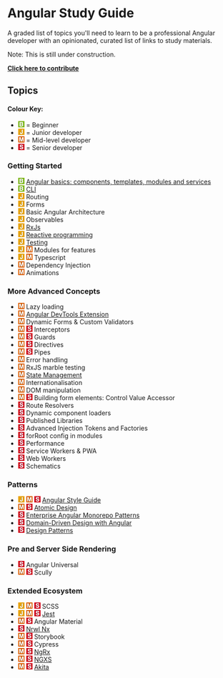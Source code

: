 # Angular Study Guide

A graded list of topics you'll need to learn to be a professional Angular developer with an opinionated, curated list of links to study materials.

Note: This is still under construction.

**[Click here to contribute](./contributing/how-to-contribute.md)**

## Topics

#### Colour Key:

- ![](./_assets/beginner.png) = Beginner
- ![](./_assets/junior.png) = Junior developer
- ![](./_assets/mid.png) = Mid-level developer
- ![](./_assets/senior.png) = Senior developer

### Getting Started

- ![](./_assets/beginner.png) [Angular basics: components, templates, modules and services](topic-details/angular-basics.md)
- ![](./_assets/beginner.png) [CLI](topic-details/angular-cli.md)
- ![](./_assets/junior.png) Routing
- ![](./_assets/junior.png) Forms
- ![](./_assets/junior.png) Basic Angular Architecture
- ![](./_assets/junior.png) Observables
- ![](./_assets/junior.png) [RxJs](topic-details/rxjs-and-reactive-programming.md)
- ![](./_assets/junior.png) [Reactive programming](topic-details/rxjs-and-reactive-programming.md)
- ![](./_assets/junior.png) [Testing](topic-details/testing.md)
- ![](./_assets/junior.png) ![](./_assets/mid.png) Modules for features
- ![](./_assets/junior.png) ![](./_assets/mid.png) Typescript
- ![](./_assets/mid.png) Dependency Injection
- ![](./_assets/mid.png) Animations

### More Advanced Concepts

- ![](./_assets/mid.png) Lazy loading
- ![](./_assets/mid.png) [Angular DevTools Extension](https://angular.io/guide/devtools)
- ![](./_assets/mid.png) Dynamic Forms & Custom Validators
- ![](./_assets/mid.png) ![](./_assets/senior.png) Interceptors
- ![](./_assets/mid.png) ![](./_assets/senior.png) Guards
- ![](./_assets/mid.png) ![](./_assets/senior.png) Directives
- ![](./_assets/mid.png) ![](./_assets/senior.png) Pipes
- ![](./_assets/mid.png) Error handling
- ![](./_assets/mid.png) RxJS marble testing
- ![](./_assets/mid.png) [State Management](topic-details/state-management.md)
- ![](./_assets/mid.png) Internationalisation
- ![](./_assets/mid.png) DOM manipulation
- ![](./_assets/mid.png) ![](./_assets/senior.png) Building form elements: Control Value Accessor
- ![](./_assets/senior.png) Route Resolvers
- ![](./_assets/senior.png) Dynamic component loaders
- ![](./_assets/senior.png) Published Libraries
- ![](./_assets/senior.png) Advanced Injection Tokens and Factories
- ![](./_assets/senior.png) forRoot config in modules
- ![](./_assets/senior.png) Performance
- ![](./_assets/senior.png) Service Workers & PWA
- ![](./_assets/senior.png) Web Workers
- ![](./_assets/senior.png) Schematics

### Patterns

- ![](./_assets/junior.png) ![](./_assets/mid.png) ![](./_assets/senior.png) [Angular Style Guide](https://angular.io/guide/styleguide)
- ![](./_assets/mid.png) ![](./_assets/senior.png) [Atomic Design](topic-details/atomic-design.md)
- ![](./_assets/senior.png) [Enterprise Angular Monorepo Patterns](topic-details/modular-apps.md)
- ![](./_assets/senior.png) [Domain-Driven Design with Angular](topic-details/modular-apps.md)
- ![](./_assets/senior.png) [Design Patterns](topic-details/design-patterns.md)

### Pre and Server Side Rendering

- ![](./_assets/senior.png) Angular Universal
- ![](./_assets/mid.png) ![](./_assets/senior.png) Scully

### Extended Ecosystem

- ![](./_assets/junior.png) ![](./_assets/mid.png) ![](./_assets/senior.png) SCSS
- ![](./_assets/junior.png) ![](./_assets/mid.png) ![](./_assets/senior.png) [Jest](topic-details/jest.md)
- ![](./_assets/mid.png) ![](./_assets/senior.png) Angular Material
- ![](./_assets/senior.png) [Nrwl Nx](topic-details/nrwl-and-nx.md)
- ![](./_assets/mid.png) ![](./_assets/senior.png) Storybook
- ![](./_assets/mid.png) ![](./_assets/senior.png) Cypress
- ![](./_assets/mid.png) ![](./_assets/senior.png) [NgRx](topic-details/state-management.md)
- ![](./_assets/mid.png) ![](./_assets/senior.png) [NGXS](topic-details/state-management.md)
- ![](./_assets/mid.png) ![](./_assets/senior.png) [Akita](topic-details/state-management.md)
